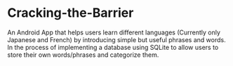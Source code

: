 # Cracking-the-Barrier
An Android App that helps users learn different languages (Currently only Japanese and French) by introducing simple but useful phrases and words.
In the process of implementing a database using SQLite to allow users to store their own words/phrases and categorize them.
